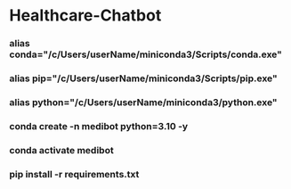 # Healthcare-Chatbot

### alias conda="/c/Users/userName/miniconda3/Scripts/conda.exe"
### alias pip="/c/Users/userName/miniconda3/Scripts/pip.exe"
### alias python="/c/Users/userName/miniconda3/python.exe"


### conda create -n medibot python=3.10 -y
### conda activate medibot

### pip install -r requirements.txt
